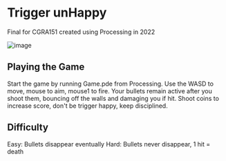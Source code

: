 # Trigger unHappy
Final for CGRA151 created using Processing in 2022

![image](https://github.com/omninom/Trigger-unHappy/assets/40103480/7edd8c77-dc99-4e8a-8068-eaa51d4b46c4)


## Playing the Game
Start the game by running Game.pde from Processing.
Use the WASD to move, mouse to aim, mouse1 to fire.
Your bullets remain active after you shoot them, bouncing off the walls and damaging you if hit.
Shoot coins to increase score, don't be trigger happy, keep disciplined.

## Difficulty
Easy: Bullets disappear eventually
Hard: Bullets never disappear, 1 hit = death
